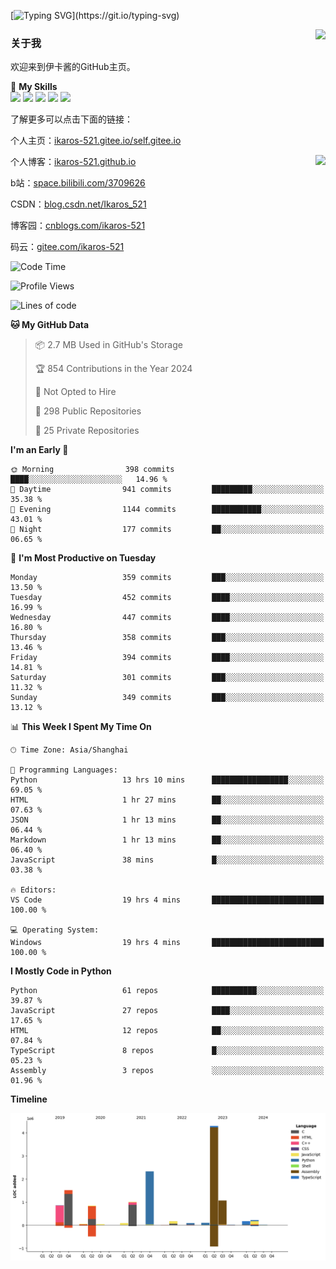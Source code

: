[![Typing SVG](https://readme-typing-svg.herokuapp.com?size=25&duration=3000&color=8C43EA&vCenter=true&width=200&height=40&lines=Hi+Welcome+%F0%9F%91%8B%F0%9F%8F%BB;I'm+Love丶伊卡洛斯~~)](https://git.io/typing-svg)

<a href="#">
  <img align="right" src="https://github-readme-stats.vercel.app/api?username=Ikaros-521&count_private=true&show_icons=true&bg_color=15,f2f7fd,E0EAFC" />
</a>

### 关于我

欢迎来到伊卡酱的GitHub主页。

🌟 **My Skills**  
![](https://img.shields.io/badge/-C-A8B9CC?style=flat-square&logo=C&logoColor=fff)
![](https://img.shields.io/badge/-Python-3776AB?style=flat-square&logo=Python&logoColor=fff)
![](https://img.shields.io/badge/-JavaScript-F7DF1E?style=flat-square&logo=JavaScript&logoColor=fff)
![](https://img.shields.io/badge/-C++-00599C?style=flat-square&logo=Cpp&logoColor=fff)
![](https://img.shields.io/badge/-Linux-000000?style=flat-square&logo=Linux&logoColor=fff)

了解更多可以点击下面的链接：  

个人主页：[ikaros-521.gitee.io/self.gitee.io](https://ikaros-521.gitee.io/self.gitee.io/)  

<img align='right' src="https://github.com/Ikaros-521/Ikaros-521/assets/40910637/3a5e50bc-91dc-4aa5-b7a0-8b27ad1c2b33" height="330">

个人博客：[ikaros-521.github.io](https://ikaros-521.github.io/)  

b站：[space.bilibili.com/3709626](https://space.bilibili.com/3709626)  

CSDN：[blog.csdn.net/Ikaros_521](https://blog.csdn.net/Ikaros_521)  

博客园：[cnblogs.com/ikaros-521](https://www.cnblogs.com/ikaros-521)  

码云：[gitee.com/ikaros-521](https://gitee.com/ikaros-521)  


<!--START_SECTION:waka-->
![Code Time](http://img.shields.io/badge/Code%20Time-1%2C580%20hrs%2057%20mins-blue)

![Profile Views](http://img.shields.io/badge/Profile%20Views-5-blue)

![Lines of code](https://img.shields.io/badge/From%20Hello%20World%20I%27ve%20Written-12.9%20million%20lines%20of%20code-blue)

**🐱 My GitHub Data** 

> 📦 2.7 MB Used in GitHub's Storage 
 > 
> 🏆 854 Contributions in the Year 2024
 > 
> 🚫 Not Opted to Hire
 > 
> 📜 298 Public Repositories 
 > 
> 🔑 25 Private Repositories 
 > 
**I'm an Early 🐤** 

```text
🌞 Morning                398 commits         ████░░░░░░░░░░░░░░░░░░░░░   14.96 % 
🌆 Daytime                941 commits         █████████░░░░░░░░░░░░░░░░   35.38 % 
🌃 Evening                1144 commits        ███████████░░░░░░░░░░░░░░   43.01 % 
🌙 Night                  177 commits         ██░░░░░░░░░░░░░░░░░░░░░░░   06.65 % 
```
📅 **I'm Most Productive on Tuesday** 

```text
Monday                   359 commits         ███░░░░░░░░░░░░░░░░░░░░░░   13.50 % 
Tuesday                  452 commits         ████░░░░░░░░░░░░░░░░░░░░░   16.99 % 
Wednesday                447 commits         ████░░░░░░░░░░░░░░░░░░░░░   16.80 % 
Thursday                 358 commits         ███░░░░░░░░░░░░░░░░░░░░░░   13.46 % 
Friday                   394 commits         ████░░░░░░░░░░░░░░░░░░░░░   14.81 % 
Saturday                 301 commits         ███░░░░░░░░░░░░░░░░░░░░░░   11.32 % 
Sunday                   349 commits         ███░░░░░░░░░░░░░░░░░░░░░░   13.12 % 
```


📊 **This Week I Spent My Time On** 

```text
🕑︎ Time Zone: Asia/Shanghai

💬 Programming Languages: 
Python                   13 hrs 10 mins      █████████████████░░░░░░░░   69.05 % 
HTML                     1 hr 27 mins        ██░░░░░░░░░░░░░░░░░░░░░░░   07.63 % 
JSON                     1 hr 13 mins        ██░░░░░░░░░░░░░░░░░░░░░░░   06.44 % 
Markdown                 1 hr 13 mins        ██░░░░░░░░░░░░░░░░░░░░░░░   06.40 % 
JavaScript               38 mins             █░░░░░░░░░░░░░░░░░░░░░░░░   03.38 % 

🔥 Editors: 
VS Code                  19 hrs 4 mins       █████████████████████████   100.00 % 

💻 Operating System: 
Windows                  19 hrs 4 mins       █████████████████████████   100.00 % 
```

**I Mostly Code in Python** 

```text
Python                   61 repos            ██████████░░░░░░░░░░░░░░░   39.87 % 
JavaScript               27 repos            ████░░░░░░░░░░░░░░░░░░░░░   17.65 % 
HTML                     12 repos            ██░░░░░░░░░░░░░░░░░░░░░░░   07.84 % 
TypeScript               8 repos             █░░░░░░░░░░░░░░░░░░░░░░░░   05.23 % 
Assembly                 3 repos             ░░░░░░░░░░░░░░░░░░░░░░░░░   01.96 % 
```



**Timeline**

![Lines of Code chart](https://raw.githubusercontent.com/Ikaros-521/Ikaros-521/main/assets/bar_graph.png)


<!--END_SECTION:waka-->


<!--
**Ikaros-521/Ikaros-521** is a ✨ _special_ ✨ repository because its `README.md` (this file) appears on your GitHub profile.

Here are some ideas to get you started:

- 🔭 I’m currently working on ...
- 🌱 I’m currently learning ...
- 👯 I’m looking to collaborate on ...
- 🤔 I’m looking for help with ...
- 💬 Ask me about ...
- 📫 How to reach me: ...
- 😄 Pronouns: ...
- ⚡ Fun fact: ...
-->
